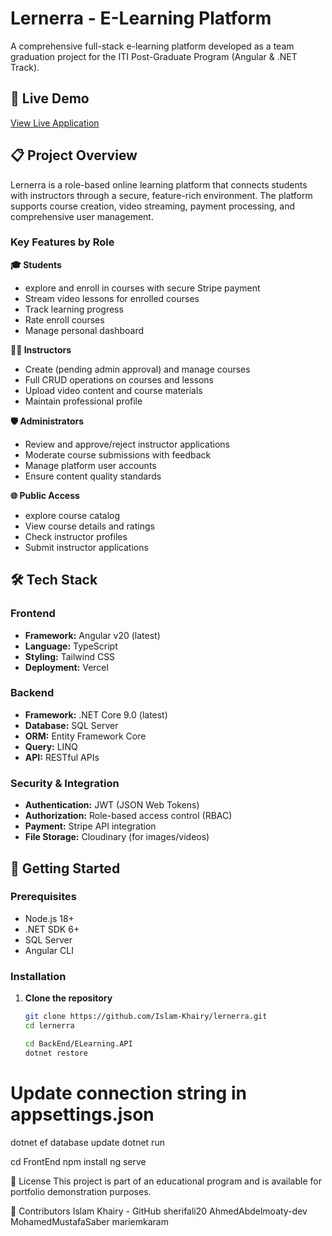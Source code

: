 # Lernerra - E-Learning Platform

A comprehensive full-stack e-learning platform developed as a team graduation project for the ITI Post-Graduate Program (Angular & .NET Track).

## 🚀 Live Demo

[View Live Application](https://lernerra-platform.vercel.app/)

## 📋 Project Overview

Lernerra is a role-based online learning platform that connects students with instructors through a secure, feature-rich environment. The platform supports course creation, video streaming, payment processing, and comprehensive user management.

### Key Features by Role

**🎓 Students**

- explore and enroll in courses with secure Stripe payment
- Stream video lessons for enrolled courses
- Track learning progress
- Rate enroll courses
- Manage personal dashboard

**👨‍🏫 Instructors**

- Create (pending admin approval) and manage courses
- Full CRUD operations on courses and lessons
- Upload video content and course materials
- Maintain professional profile

**🛡️ Administrators**

- Review and approve/reject instructor applications
- Moderate course submissions with feedback
- Manage platform user accounts
- Ensure content quality standards

**🌐 Public Access**

- explore course catalog
- View course details and ratings
- Check instructor profiles
- Submit instructor applications

## 🛠️ Tech Stack

### Frontend

- **Framework:** Angular v20 (latest)
- **Language:** TypeScript
- **Styling:** Tailwind CSS
- **Deployment:** Vercel

### Backend

- **Framework:** .NET Core 9.0 (latest)
- **Database:** SQL Server
- **ORM:** Entity Framework Core
- **Query:** LINQ
- **API:** RESTful APIs

### Security & Integration

- **Authentication:** JWT (JSON Web Tokens)
- **Authorization:** Role-based access control (RBAC)
- **Payment:** Stripe API integration
- **File Storage:** Cloudinary (for images/videos)

## 🚀 Getting Started

### Prerequisites

- Node.js 18+
- .NET SDK 6+
- SQL Server
- Angular CLI

### Installation

1. **Clone the repository**

   ```bash
   git clone https://github.com/Islam-Khairy/lernerra.git
   cd lernerra

   cd BackEnd/ELearning.API
   dotnet restore
   ```

# Update connection string in appsettings.json

dotnet ef database update
dotnet run

cd FrontEnd
npm install
ng serve


📄 License
This project is part of an educational program and is available for portfolio demonstration purposes.

👥 Contributors
Islam Khairy - GitHub
sherifali20
AhmedAbdelmoaty-dev
MohamedMustafaSaber
mariemkaram